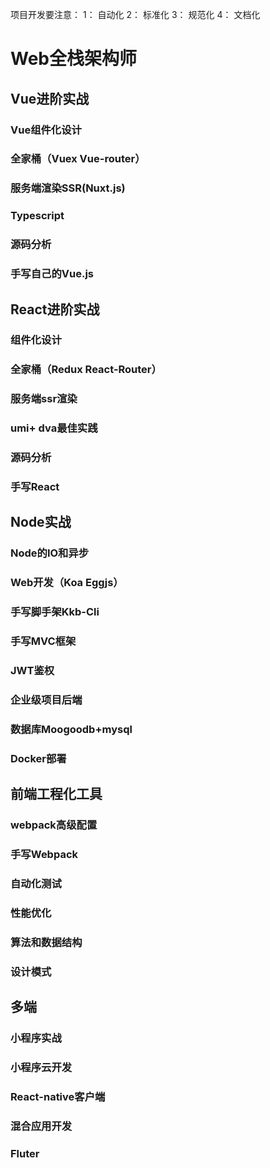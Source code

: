 项目开发要注意：
1： 自动化
2： 标准化
3： 规范化
4： 文档化

# Web全栈架构师
## Vue进阶实战
### Vue组件化设计
### 全家桶（Vuex Vue-router）
### 服务端渲染SSR(Nuxt.js)
### Typescript
### 源码分析
### 手写自己的Vue.js
## React进阶实战
### 组件化设计
### 全家桶（Redux React-Router）
### 服务端ssr渲染
### umi+ dva最佳实践
### 源码分析
### 手写React
## Node实战
### Node的IO和异步
### Web开发（Koa Eggjs）
### 手写脚手架Kkb-Cli
### 手写MVC框架
### JWT鉴权
### 企业级项目后端
### 数据库Moogoodb+mysql
### Docker部署
## 前端工程化工具
### webpack高级配置
### 手写Webpack
### 自动化测试
### 性能优化
### 算法和数据结构
### 设计模式
## 多端
### 小程序实战
### 小程序云开发
### React-native客户端
### 混合应用开发
### Fluter